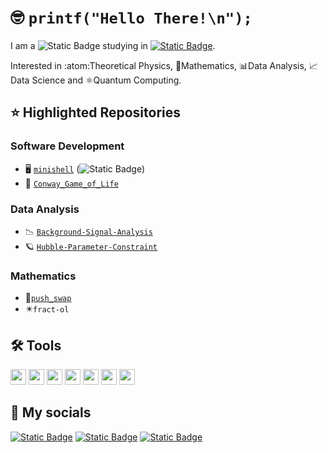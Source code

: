 # :nerd_face: `printf("Hello There!\n");`

I am a ![Static Badge](https://img.shields.io/badge/graduate-physicist-green?style=flat)
studying in [![Static Badge](https://img.shields.io/badge/Barcelona-black?style=flat&logo=42)](https://profile-v3.intra.42.fr/users/alpascua).

Interested in :atom:Theoretical Physics, 🧮Mathematics, 📊Data Analysis, 📈Data Science and ⚛️Quantum Computing.

## ⭐ Highlighted Repositories

### Software Development

* 🖥️ [`minishell`](https://github.com/alexpg7/minishell_alpascua_ineiras-.git) (![Static Badge](https://img.shields.io/badge/status-in_progress-orange?style=flat))
* 👾 [`Conway_Game_of_Life`](https://github.com/alexpg7/Conway_Game_of_Life.git)

### Data Analysis

* 📉 [``Background-Signal-Analysis``](https://github.com/alexpg7/Background-Signal-Analysis)
* 🪐 [``Hubble-Parameter-Constraint``](https://github.com/alexpg7/Hubble-Parameter-Constrain)

### Mathematics
* 🧮[``push_swap``](https://github.com/alexpg7/push_swap)
* ✴️``fract-ol``

## 🛠️ Tools

<img src="https://cdn.jsdelivr.net/gh/devicons/devicon@latest/icons/c/c-original.svg" width="25" height="25"/> <img src="https://cdn.jsdelivr.net/gh/devicons/devicon@latest/icons/ubuntu/ubuntu-original.svg" width="25" height="25"/> <img src="https://cdn.jsdelivr.net/gh/devicons/devicon@latest/icons/bash/bash-plain.svg" width="25" height="25"/> <img src="https://cdn.jsdelivr.net/gh/devicons/devicon@latest/icons/python/python-original.svg" width="25" height="25"/> <img src="https://cdn.jsdelivr.net/gh/devicons/devicon@latest/icons/latex/latex-original.svg" width="25" height="25"/> <img src="https://cdn.jsdelivr.net/gh/devicons/devicon@latest/icons/git/git-original.svg" width="25" height="25"/> <img src="https://cdn.jsdelivr.net/gh/devicons/devicon@latest/icons/vscode/vscode-original.svg" width="25" height="25"/>

## 🛜 My socials

[![Static Badge](https://img.shields.io/badge/barcelona-black?style=for-the-badge&logo=42)](https://profile-v3.intra.42.fr/users/alpascua) [![Static Badge](https://img.shields.io/badge/linkedin-blue?style=for-the-badge)](https://www.linkedin.com/in/alex-pascual-galera/) [![Static Badge](https://img.shields.io/badge/gmail-white?style=for-the-badge&logo=Gmail)](https://mail.google.com/mail/?view=cm&fs=1&to=alex.pascualg7@gmail.com) 

